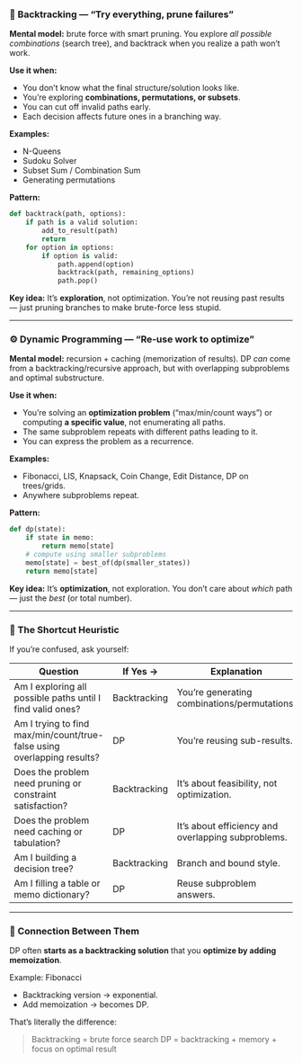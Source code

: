 ### 🧩 Backtracking — “Try everything, prune failures”

**Mental model:** brute force with smart pruning.
You explore *all possible combinations* (search tree), and backtrack when you realize a path won’t work.

**Use it when:**

* You don’t know what the final structure/solution looks like.
* You’re exploring **combinations, permutations, or subsets**.
* You can cut off invalid paths early.
* Each decision affects future ones in a branching way.

**Examples:**

* N-Queens
* Sudoku Solver
* Subset Sum / Combination Sum
* Generating permutations

**Pattern:**

```python
def backtrack(path, options):
    if path is a valid solution:
        add_to_result(path)
        return
    for option in options:
        if option is valid:
            path.append(option)
            backtrack(path, remaining_options)
            path.pop()
```

**Key idea:** It’s **exploration**, not optimization.
You’re not reusing past results — just pruning branches to make brute-force less stupid.

---

### ⚙️ Dynamic Programming — “Re-use work to optimize”

**Mental model:** recursion + caching (memorization of results).
DP *can* come from a backtracking/recursive approach, but with overlapping subproblems and optimal substructure.

**Use it when:**

* You’re solving an **optimization problem** (“max/min/count ways”) or computing **a specific value**, not enumerating all paths.
* The same subproblem repeats with different paths leading to it.
* You can express the problem as a recurrence.

**Examples:**

* Fibonacci, LIS, Knapsack, Coin Change, Edit Distance, DP on trees/grids.
* Anywhere subproblems repeat.

**Pattern:**

```python
def dp(state):
    if state in memo:
        return memo[state]
    # compute using smaller subproblems
    memo[state] = best_of(dp(smaller_states))
    return memo[state]
```

**Key idea:** It’s **optimization**, not exploration.
You don’t care about *which* path — just the *best* (or total number).

---

### 🧠 The Shortcut Heuristic

If you’re confused, ask yourself:

| Question                                                                | If Yes →     | Explanation                                        |
| ----------------------------------------------------------------------- | ------------ | -------------------------------------------------- |
| Am I exploring all possible paths until I find valid ones?              | Backtracking | You’re generating combinations/permutations.       |
| Am I trying to find max/min/count/true-false using overlapping results? | DP           | You’re reusing sub-results.                        |
| Does the problem need pruning or constraint satisfaction?               | Backtracking | It’s about feasibility, not optimization.          |
| Does the problem need caching or tabulation?                            | DP           | It’s about efficiency and overlapping subproblems. |
| Am I building a decision tree?                                          | Backtracking | Branch and bound style.                            |
| Am I filling a table or memo dictionary?                                | DP           | Reuse subproblem answers.                          |

---

### 🔄 Connection Between Them

DP often **starts as a backtracking solution** that you **optimize by adding memoization**.

Example: Fibonacci

* Backtracking version → exponential.
* Add memoization → becomes DP.

That’s literally the difference:

> Backtracking = brute force search
> DP = backtracking + memory + focus on optimal result
